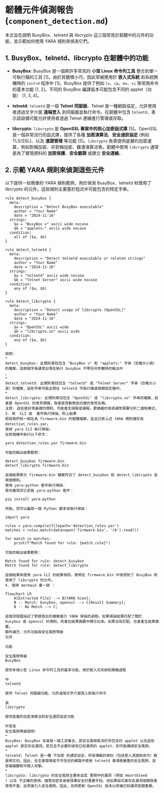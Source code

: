 # 韌體元件偵測報告 (`component_detection.md`)

本文旨在說明 BusyBox、telnetd 與 libcrypto 這三個常見於韌體中的元件的功能，並示範如何使用 YARA 規則來偵測它們。

## 1. BusyBox、telnetd、libcrypto 在韌體中的功能

*   **BusyBox**: BusyBox 是一個將許多常見的 **小型 Linux 命令列工具** 整合到單一可執行檔的工具 [1]。由於其體積小巧，因此常被應用於 **嵌入式系統** 和系統開機時的 `initrd` 程序中 [1]。BusyBox 提供了例如 `ls`、`cp`、`mv`、`vi` 等常用命令的基本功能 [1, 2]。不同的 BusyBox 編譯版本可能包含不同的 applet（功能） [1, 3, 4]。

*   **telnetd**: `telnetd` 是一個 **Telnet 伺服器**。Telnet 是一種網路協定，允許使用者透過文字介面 **遠端登入** 到伺服器並執行命令。在韌體中包含 `telnetd`，表示該設備可能允許使用者透過 Telnet 連線進行管理或存取。

*   **libcrypto**: `libcrypto` 是 **OpenSSL 專案中的核心加密函式庫** [5]。OpenSSL 是一個非常流行的函式庫，提供了各種 **加密演算法**、**安全通訊協定** (例如 TLS/SSL)、以及 **憑證管理** 等功能 [5]。`libcrypto` 負責提供底層的加密運算，例如對稱加密、非對稱加密、雜湊演算法等。韌體中使用 `libcrypto` 通常是為了實現資料的 **加密保護**、**安全驗證** 或建立 **安全連線**。

## 2. 示範 YARA 規則來偵測這些元件

以下提供一些簡單的 YARA 規則範例，用於偵測 BusyBox、telnetd 和使用了 libcrypto 的元件。這些規則主要基於程式中可能包含的特定字串。

```yara
rule detect_busybox {
  meta:
    description = "Detect BusyBox executable"
    author = "Your Name"
    date = "2024-11-16"
  strings:
    $a = "BusyBox v" ascii wide nocase
    $b = "applets:" ascii wide nocase
  condition:
    all of ($a, $b)
}

rule detect_telnetd {
  meta:
    description = "Detect telnetd executable or related strings"
    author = "Your Name"
    date = "2024-11-16"
  strings:
    $a = "telnetd" ascii wide nocase
    $b = "Telnet Server" ascii wide nocase
  condition:
    any of ($a, $b)
}

rule detect_libcrypto {
  meta:
    description = "Detect usage of libcrypto (OpenSSL)"
    author = "Your Name"
    date = "2024-11-16"
  strings:
    $a = "OpenSSL" ascii wide
    $b = "libcrypto.so" ascii wide
  condition:
    any of ($a, $b)
}

說明:
•
detect_busybox: 此規則尋找包含 "BusyBox v" 和 "applets:" 字串（忽略大小寫）的檔案，這兩個字串通常出現在執行 busybox 不帶任何參數時的輸出中
。
•
detect_telnetd: 此規則尋找包含 "telnetd" 或 "Telnet Server" 字串（忽略大小寫）的檔案，這些字串可能出現在 telnetd 可執行檔或相關設定檔中。
•
detect_libcrypto: 此規則尋找包含 "OpenSSL" 或 "libcrypto.so" 字串的檔案，前者是 OpenSSL 的常見標識，後者是其動態函式庫的常見名稱。
注意: 這些是非常基礎的規則，可能產生誤報或漏報。更精確的偵測通常需要分析二進制模式。
3. 用  CLI 或  套件執行掃描，附上結果
假設我們有一個名為 firmware.bin 的韌體檔案，並且已將上述 YARA 規則儲存為 detection_rules.yar。
使用 yara CLI 執行掃描:
在終端機中執行以下命令：

yara detection_rules.yar firmware.bin

可能的輸出結果範例：

detect_busybox firmware.bin
detect_libcrypto firmware.bin

這個結果表示 firmware.bin 檔案符合了 detect_busybox 和 detect_libcrypto 這兩個規則。
使用 yara-python 套件執行掃描:
首先確保您已安裝 yara-python 套件：

pip install yara-python

然後，您可以編寫一個 Python 腳本來執行掃描：

import yara

rules = yara.compile(filepath='detection_rules.yar')
matches = rules.match(data=open('firmware.bin', 'rb').read())

for match in matches:
    print(f"Match found for rule: {match.rule}")

可能的輸出結果範例：

Match found for rule: detect_busybox
Match found for rule: detect_libcrypto

這個結果與使用 yara CLI 的結果相同，表明在 firmware.bin 中偵測到了 BusyBox 和使用了 libcrypto 的元件。
4. 使用 mermaid 畫一個 ：

flowchart LR
    A[Extracted File] --> B{YARA Scan};
    B -- Match: busybox, openssl --> C[Result Summary];
    B -- No Match --> C;

這個流程圖描述了對提取出的檔案進行 YARA 掃描的過程。如果掃描結果匹配了關於 busybox 或 openssl 的規則，則會在結果摘要中標示出來。如果沒有匹配，也會產生結果摘要。
額外補充：元件功能與安全風險等級
元件
	
功能
	
安全風險等級
BusyBox
	
提供多個小型 Linux 命令列工具的基本功能，用於嵌入式系統和開機過程
	
中
telnetd
	
提供 Telnet 伺服器功能，允許遠端文字介面登入和執行命令
	
高
libcrypto
	
提供底層的加密演算法和安全通訊協定功能
	
中至高
安全風險等級說明:
•
BusyBox: BusyBox 本身是一個工具集合，其安全風險取決於所包含的 applet 以及這些 applet 是否存在漏洞。若包含不必要的或有已知漏洞的 applet，則可能構成安全風險。
•
telnetd: Telnet 是一種 不加密 的通訊協定，所有傳輸的資料（包括登入憑證和命令）都是明文的。因此，在生產環境或不可信任的網路中使用 telnetd 會導致嚴重的安全風險，容易被竊聽和中間人攻擊。
•
libcrypto: libcrypto 的安全風險主要來自其 實現中的漏洞 (例如 Heartbleed
) 以及 不正確的使用。儘管加密本身是保護安全的重要手段，但如果函式庫存在漏洞或開發者使用不當，反而會引入安全風險。因此，及時更新 OpenSSL 版本以修補已知漏洞至關重要。
